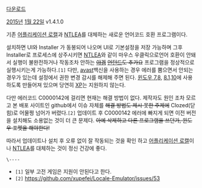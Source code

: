 [다운로드](https://github.com/xupefei/Locale-Emulator/releases)

[2015년](2015%EB%85%84.md) [1월 22일](1%EC%9B%94%2022%EC%9D%BC.md) v1.4.1.0

기존 [어플리케이션 로캘](%EC%96%B4%ED%94%8C%EB%A6%AC%EC%BC%80%EC%9D%B4%EC%85%98%20%EB%A1%9C%EC%BA%98.md)과 [NTLEA](NTLEA.md)를 대체하는 새로운 언어코드 호환 프로그램이다.  

설치하면 UI와 Installer 가 동봉되어 나오며 UI로 기본설정을 저장 가능하며 그후 Installer로 프로세스에 상주시키면
[NTLEA](NTLEA.md)와 같이 마우스 우클릭으로언어 호환이 안돼서 실행이 불완전하거나 작동조차 안하는
<del>[야겜](%EC%95%BC%EA%B2%9C.md)</del>
<del>[언턴드](%EC%96%B8%ED%84%B4%EB%93%9C.md)도 추가요</del> 프로그램을 정상적으로 실행시키는게
가능하다.`[1]` 다만, [avast](avast.md)백신을 사용하는 경우 에러를 뿜으면서 안되는 경우가 있는데 설정에서 권한 변경
감시를 해제해 주면 된다. [윈도우 7](Windows%207.md),[8](Windows%208.md),
[8.1](Windows%208.1.md).[10](Windows%2010.md)에 사용하도록 만들어져 있으며 당연히
[XP](Windows%20XP.md)는 지원하지 않는다.

다만 에러코드 C0000142에 걸리면 현재는 해결 방법이 없다. 제작자도 원인 조차 모르고 본 배포 사이트인 github에서 이슈 자체를
<del>해결 방법도 제시 못한 주제에</del> Clozed(닫힘)로 어물쩡 넘어가 버렸다.`[2]` 업데이트 후 C0000142 에러에
빠지게 되면 이전 버전을 설치해도 소용없는 것이 더 큰 문제다. <del>아예 삭제하고 다른 프로그램을 쓰던가, 윈도우 포멧을
해야한다!</del>

따라서 업데이트나 설치 후 오류 없이 잘 작동되는 것을 확인 하고 [어플리케이션 로캘](%EC%96%B4%ED%94%8C%EB%A6%AC%EC%BC%80%EC%9D%B4%EC%85%98%20%EB%A1%9C%EC%BA%98.md)이나 [NTLEA](NTLEA.md)를
대체하는 것이 정신 건강에 좋다.

`\----`

  * `[1]` 일부 고전 게임은 지원이 안된다고 한다.
  * `[2]` <https://github.com/xupefei/Locale-Emulator/issues/53>


